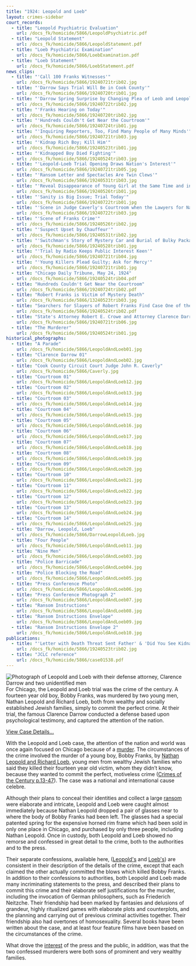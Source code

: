 ```yaml
---
title: "1924: Leopold and Loeb"
layout: crimes-sidebar
court_records:
  - title: "Leopold Psychiatric Evaluation"
    url: /docs_fk/homicide/5866/LeopoldPsychiatric.pdf
  - title: "Leopold Statement"
    url: /docs_fk/homicide/5866/LeopoldStatement.pdf
  - title: "Loeb Psychiatric Examination"
    url: /docs_fk/homicide/5866/LoebExamination.pdf
  - title: "Loeb Statement"
    url: /docs_fk/homicide/5866/LoebStatement.pdf
news_clips:
  - title: "'Call 100 Franks Witnesses'"
    url: /docs_fk/homicide/5866/19240721trib02.jpg
  - title: "'Darrow Says Trial Will Be in Cook County'"
    url: /docs_fk/homicide/5866/19240720trib01.jpg
  - title: "'Darrow Spring Surprise by Changing Plea of Leob and Leopold from 'Not Guilty' to 'Guilty''"
    url: /docs_fk/homicide/5866/19240722trib02.jpg
  - title: "'Franks Hearing on Today'"
    url: /docs_fk/homicide/5866/19240720trib02.jpg
  - title: "'Hundreds Couldn't Get Near the Courtroom'"
    url: /docs_fk/homicide/5866/19240724trib01.jpg
  - title: "'Inquiring Reporters, Too, Find Many People of Many Minds'"
    url: /docs_fk/homicide/5866/19240721trib03.jpg
  - title: "'Kidnap Rich Boy; Kill Him'"
    url: /docs_fk/homicide/5866/19240523trib01.jpg
  - title: "'Kidnapped Boy Died Fighting'"
    url: /docs_fk/homicide/5866/19240524trib03.jpg
  - title: "'Leopold-Loeb Trial Opening Draws Nation's Interest'"
    url: /docs_fk/homicide/5866/19240721trib05.jpg
  - title: "'Ransom Letter and Spectacles Are Twin Clews'"
    url: /docs_fk/homicide/5866/19240531trib03.jpg
  - title: "'Reveal Disappearance of Young Girl at the Same Time and in the Same Locality of Franks Kidnapping'"
    url: /docs_fk/homicide/5866/19240526trib01.jpg
  - title: "'Sanity is Big Issue; Trial Today'"
    url: /docs_fk/homicide/5866/19240722trib01.jpg
  - title: "'Scene in Judge Caverly's Courtroom when the Lawyers for Nathan Leopold Jr. and Richard Loeb Made their First Motions for the Defense'"
    url: /docs_fk/homicide/5866/19240722trib03.jpg
  - title: "'Scene of Franks Crime'"
    url: /docs_fk/homicide/5866/19240526trib02.jpg
  - title: "'Suspect Upset by Chauffeur'"
    url: /docs_fk/homicide/5866/19240531trib02.jpg
  - title: "'Switchman's Story of Mystery Car and Burial of Bulky Package Starts Franks Search Anew'"
    url: /docs_fk/homicide/5866/19240528trib01.jpg
  - title: "'Trial by Radio Keeps Public Interest Keen'"
    url: /docs_fk/homicide/5866/19240721trib04.jpg
  - title: "'Young Killers Plead Guilty; Ask for Mercy'"
    url: /docs_fk/homicide/5866/19240721trib01.jpg
  - title: "Chicago Daily Tribune, May 24, 1924"
    url: /docs_fk/homicide/5866/19240524trib04.pdf
  - title: "Hundreds Couldn't Get Near the Courtroom"
    url: /docs_fk/homicide/5866/19240724trib02.pdf
  - title: "Robert Franks is Victim of Mystery Death"
    url: /docs_fk/homicide/5866/13240523trib03.jpg
  - title: "Searchers for Slayers of Robert Franks Find Case One of the Most Baffling Crimes of Record"
    url: /docs_fk/homicide/5866/19240524trib02.pdf
  - title: "State's Attorney Robert E. Crowe and Attorney Clarence Darrow"
    url: /docs_fk/homicide/5866/19240721trib06.jpg
  - title: "The Murderer"
    url: /docs_fk/homicide/5866/19240524trib01.jpg
historical_photographs:
  - title: "A Parade"
    url: /docs_fk/homicide/5866/LeopoldAndLoeb01.jpg
  - title: "Clarence Darrow 01"
    url: /docs_fk/homicide/5866/LeopoldAndLoeb02.jpg
  - title: "Cook County Circuit Court Judge John R. Caverly"
    url: /docs_fk/homicide/5866/Caverly.jpg
  - title: "Courtroom 01"
    url: /docs_fk/homicide/5866/LeopoldAndLoeb12.jpg
  - title: "Courtroom 02"
    url: /docs_fk/homicide/5866/LeopoldAndLoeb13.jpg
  - title: "Courtroom 03"
    url: /docs_fk/homicide/5866/LeopoldAndLoeb14.jpg
  - title: "Courtroom 04"
    url: /docs_fk/homicide/5866/LeopoldAndLoeb15.jpg
  - title: "Courtroom 05"
    url: /docs_fk/homicide/5866/LeopoldAndLoeb16.jpg
  - title: "Courtroom 06"
    url: /docs_fk/homicide/5866/LeopoldAndLoeb17.jpg
  - title: "Courtroom 07"
    url: /docs_fk/homicide/5866/LeopoldAndLoeb18.jpg
  - title: "Courtroom 08"
    url: /docs_fk/homicide/5866/LeopoldAndLoeb19.jpg
  - title: "Courtroom 09"
    url: /docs_fk/homicide/5866/LeopoldAndLoeb20.jpg
  - title: "Courtroom 10"
    url: /docs_fk/homicide/5866/LeopoldAndLoeb21.jpg
  - title: "Courtroom 11"
    url: /docs_fk/homicide/5866/LeopoldAndLoeb22.jpg
  - title: "Courtroom 12"
    url: /docs_fk/homicide/5866/LeopoldAndLoeb23.jpg
  - title: "Courtroom 13"
    url: /docs_fk/homicide/5866/LeopoldAndLoeb24.jpg
  - title: "Courtroom 14"
    url: /docs_fk/homicide/5866/LeopoldAndLoeb25.jpg
  - title: "Darrow, Leopold, Loeb"
    url: /docs_fk/homicide/5866/DarrowLeopoldLoeb.jpg
  - title: "Four People"
    url: /docs_fk/homicide/5866/LeopoldAndLoeb11.jpg
  - title: "Nine Men"
    url: /docs_fk/homicide/5866/LeopoldAndLoeb03.jpg
  - title: "Police Barricade"
    url: /docs_fk/homicide/5866/LeopoldAndLoeb04.jpg
  - title: "Police Blocking the Road"
    url: /docs_fk/homicide/5866/LeopoldAndLoeb05.jpg
  - title: "Press Conference Photo"
    url: /docs_fk/homicide/5866/LeopoldAndLoeb06.jpg
  - title: "Press Conference Photograph 2"
    url: /docs_fk/homicide/5866/LeopoldAndLoeb07.jpg
  - title: "Ransom Instructions"
    url: /docs_fk/homicide/5866/LeopoldAndLoeb08.jpg
  - title: "Ransom Instructions Envelope"
    url: /docs_fk/homicide/5866/LeopoldAndLoeb09.jpg
  - title: "Ransom Instructions Envelope 2"
    url: /docs_fk/homicide/5866/LeopoldAndLoeb10.jpg
publications:
  - title: "'Letter with Death Threat Sent Father' & 'Did You See Kidnapping of Robert Franks?'"
    url: /docs_fk/homicide/5866/19240523trib02.jpg
  - title: "JCLC reference"
    url: /docs_fk/homicide/5866/case01538.pdf
---
```


![Photograph of Leopold and Loeb with their defense attorney, Clarence Darrow and two unidentified men](/img/crimes/leopold/DarrowLeopoldLoebSm.jpg)
For Chicago, the Leopold and Loeb trial was the crime of the century. A fourteen year old boy, Bobby Franks, was murdered by two young men, Nathan Leopold and Richard Loeb, both from wealthy and socially established Jewish families, simply to commit the perfect crime. At their trial, the famous Clarence Darrow conducted a defense based upon psychological testimony, and captured the attention of the nation.

[View Case Details...](/database/5866/)

With the Leopold and Loeb case, the attention of the nation and world was once again focused on Chicago because of a [murder](/img/crimes/leopold/19240523trib01.jpg). The circumstances of the crime involved the murder of a young boy, Bobby Franks, by [Nathan Leopold and Richard Loeb](/img/crimes/leopold/19240721trib05.jpg), young men from wealthy Jewish families who said they killed their fourteen year old victim, whom they didn’t know, because they wanted to commit the perfect, motiveless crime ([Crimes of the Century p.13-47](/docs_fk/homicide/13-47.pdf)). The case was a national and international cause celebre.

Although their plans to conceal their identities and collect a large [ransom](/database/5866/scenephotos/LeopoldAndLoeb08/) were elaborate and intricate, Leopold and Loeb were caught almost immediately because Nathan Leopold dropped a pair of glasses near to where the body of Bobby Franks had been left. The glasses had a special patented spring for the expensive horned rim frame which had been sold in only one place in Chicago, and purchased by only three people, including Nathan Leopold. Once in custody, both Leopold and Loeb showed no remorse and confessed in great detail to the crime, both to the authorities and to the press.

Their separate confessions, available here, ([Leopold's](/docs_fk/homicide/5866/LeopoldStatement.pdf) and [Loeb's](/docs_fk/homicide/5866/LoebStatement.pdf)) are consistent in their description of the details of the crime, except that each claimed the other actually committed the blows which killed Bobby Franks. In addition to their confessions to authorities, both Leopold and Loeb made many incriminating statements to the press, and described their plans to commit this crime and their elaborate self justifications for the murder, including the invocation of German philosophers, such as Friederich Neitzche. Their friendship had been marked by fantasies and delusions of grandeur, highly ritualized games with elaborate plots and counterplots, and the planning and carrying out of previous criminal activities together. Their friendship also had overtones of homosexuality. Several books have been written about the case, and at least four feature films have been based on the circumstances of the crime.

What drove the [interest](/img/crimes/leopold/19240721trib03.jpg) of the press and the public, in addition, was that the two confessed murderers were both sons of prominent and very wealthy families.
